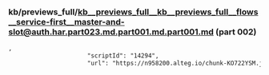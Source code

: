 ### kb/previews_full/kb__previews_full__kb__previews_full__flows__service-first__master-and-slot@auth.har.part023.md.part001.md.part001.md (part 002)

```md
,
                      "scriptId": "14294",
                      "url": "https://n958200.alteg.io/chunk-KO722YSM.js",
       
```

```
